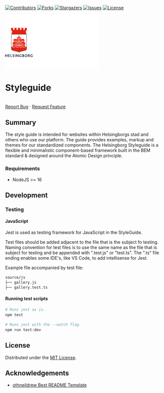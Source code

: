 <!-- SHIELDS -->
[![Contributors][contributors-shield]][contributors-url]
[![Forks][forks-shield]][forks-url]
[![Stargazers][stars-shield]][stars-url]
[![Issues][issues-shield]][issues-url]
[![License][license-shield]][license-url]

<p>
  <a href="https://github.com/helsingborg-stad/styleguide">
    <img src="docs/images/hbg-github-logo-combo.png" alt="Logo" width="300">
  </a>
</p>
<h1>Styleguide</h1>
<p>
  <br />
  <a href="https://github.com/helsingborg-stad/styleguide/issues">Report Bug</a>
  ·
  <a href="https://github.com/helsingborg-stad/styleguide/issues">Request Feature</a>
</p>


## Summary
The style guide is intended for websites within Helsingborgs stad and others who use our platform. The guide provides examples, markup and themes for our standardized components. The Helsingborg Styleguide is a flexible and minimalistic component-based framework built in the BEM standard & designed around the Atomic Design principle.

### Requirements

- NodeJS >= 16

## Development
### Testing
#### JavaScript
Jest is used as testing framework for JavaScript in the StyleGuide.

Test files should be added adjacent to the file that is the subject fo testing. Naming convention for test files is to use the same name as the file that is subject for testing and be appended with ".test.js" or "test.ts". The ".ts" file ending enables some IDE's, like VS Code, to add intellisense for Jest.

Example file accompanied by test file:
```
source/js
├── gallery.js
├── gallery.test.ts
```

#### Running test scripts
```bash
# Runs jest as is.
npm test
```
```bash
# Runs jest with the --watch flag.
npm run test:dev
```

## License
Distributed under the [MIT License][license-url].


## Acknowledgements
- [othneildrew Best README Template](https://github.com/othneildrew/Best-README-Template)


<!-- MARKDOWN LINKS & IMAGES -->
<!-- https://www.markdownguide.org/basic-syntax/#reference-style-links -->
[contributors-shield]: https://img.shields.io/github/contributors/helsingborg-stad/styleguide.svg?style=flat-square
[contributors-url]: https://github.com/helsingborg-stad/styleguide/graphs/contributors
[forks-shield]: https://img.shields.io/github/forks/helsingborg-stad/styleguide.svg?style=flat-square
[forks-url]: https://github.com/helsingborg-stad/styleguide/network/members
[stars-shield]: https://img.shields.io/github/stars/helsingborg-stad/styleguide.svg?style=flat-square
[stars-url]: https://github.com/helsingborg-stad/styleguide/stargazers
[issues-shield]: https://img.shields.io/github/issues/helsingborg-stad/styleguide.svg?style=flat-square
[issues-url]: https://github.com/helsingborg-stad/styleguide/issues
[license-shield]: https://img.shields.io/github/license/helsingborg-stad/styleguide.svg?style=flat-square
[license-url]: https://raw.githubusercontent.com/helsingborg-stad/styleguide/master/LICENSE